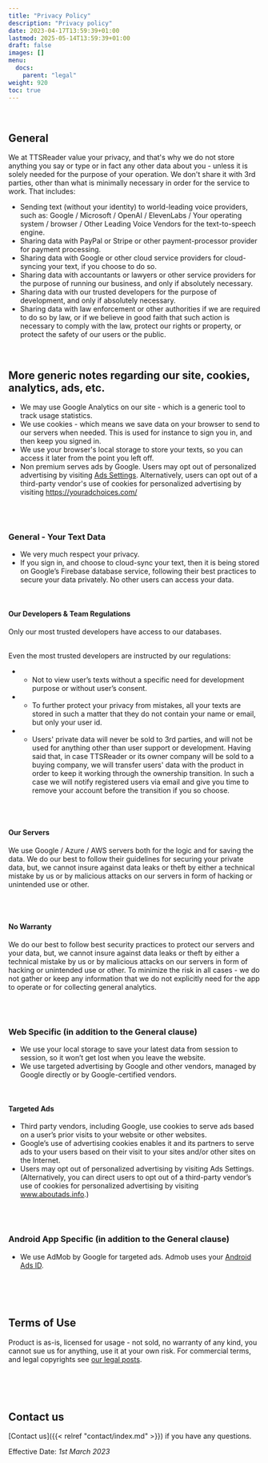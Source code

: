 ```yaml
---
title: "Privacy Policy"
description: "Privacy policy"
date: 2023-04-17T13:59:39+01:00
lastmod: 2025-05-14T13:59:39+01:00
draft: false
images: []
menu:
  docs:
    parent: "legal"
weight: 920
toc: true
---
```


<br/>

## General

We at TTSReader value your privacy, and that's why we do not store anything you say or type or in fact any other data about you - unless it is solely needed for the purpose of your operation. We don't share it with 3rd parties, other than what is minimally necessary in order for the service to work. That includes:

* Sending text (without your identity) to world-leading voice providers, such as: Google / Microsoft / OpenAI / ElevenLabs / Your operating system / browser / Other Leading Voice Vendors for the text-to-speech engine.
* Sharing data with PayPal or Stripe or other payment-processor provider for payment processing.
* Sharing data with Google or other cloud service providers for cloud-syncing your text, if you choose to do so.
* Sharing data with accountants or lawyers or other service providers for the purpose of running our business, and only if absolutely necessary.
* Sharing data with our trusted developers for the purpose of development, and only if absolutely necessary.
* Sharing data with law enforcement or other authorities if we are required to do so by law, or if we believe in good faith that such action is necessary to comply with the law, protect our rights or property, or protect the safety of our users or the public.
<br/>

## More generic notes regarding our site, cookies, analytics, ads, etc.</h2>

<ul>
  <li>We may use Google Analytics on our site - which is a generic tool to track usage statistics.</li>
  <li>We use cookies - which means we save data on your browser to send to our servers when needed. This is used for instance to sign you in, and then keep you signed in.</li>
  <li>We use your browser's local storage to store your texts, so you can access it later from the point you left off.</li>
  <li>Non premium serves ads by Google. Users may opt out of personalized advertising by visiting <a href="https://www.google.com/settings/ads" target="_blank" rel="nofollow">Ads Settings</a>. Alternatively, users can opt out of a third-party vendor's use of cookies for personalized advertising by visiting <a href="https://youradchoices.com/" target="_blank" rel="nofollow">https://youradchoices.com/</a></li>
</ul>
<br/>
<br>
<h3 id="general---your-text-data">General - Your Text Data</h3>
<ul>
<li>We very much respect your privacy.</li>
<li>If you sign in, and choose to cloud-sync your text, then it is being stored on Google&rsquo;s Firebase database service, following their best practices to secure your data privately. No other users can access your data.</li>
</ul>
<br>
<h4 id="our-developers">Our Developers &amp; Team Regulations</h4>
<p>Only our most trusted developers have access to our databases.</p>
<br>
Even the most trusted developers are instructed by our regulations:
<ul>
<li>
<ul>
<li>Not to view user&rsquo;s texts without a specific need for development purpose or without user&rsquo;s consent.</li>
</ul>
</li>
<li>
<ul>
<li>To further protect your privacy from mistakes, all your texts are stored in such a matter that they do not contain your name or email, but only your user id.</li>
</ul>
</li>
<li>
<ul>
<li>Users' private data will never be sold to 3rd parties, and will not be used for anything other than user support or development. Having said that, in case TTSReader or its owner company will be sold to a buying company, we will transfer users' data with the product in order to keep it working through the ownership transition. In such a case we will notify registered users via email and give you time to remove your account before the transition if you so choose.</li>
</ul>
</li>
</ul>
<p><br><br></p>
<h4 id="our-servers">Our Servers</h4>
<p>We use Google / Azure / AWS servers both for the logic and for saving the data.
We do our best to follow their guidelines for securing your private data, but, we cannot insure against data leaks or theft by either a technical mistake by us or by malicious attacks on our servers in form of hacking or unintended use or other.</p>
<p><br><br></p>
<h4 id="no-warranty">No Warranty</h4>
<p>We do our best to follow best security practices to protect our servers and your data, but, we cannot insure against data leaks or theft by either a technical mistake by us or by malicious attacks on our servers in form of hacking or unintended use or other.
To minimize the risk in all cases - we do not gather or keep any information that we do not explicitly need for the app to operate or for collecting general analytics.</p>
<br>
<br>
<h3 id="web-specific-in-addition-to-the-general-clause">Web Specific (in addition to the General clause)</h3>
<ul>
<li>We use your local storage to save your latest data from session to session, so it won&rsquo;t get lost when you leave the website.</li>
<li>We use targeted advertising by Google and other vendors, managed by Google directly or by Google-certified vendors.</li>
</ul>
<br>
<h4 id="targeted-ads">Targeted Ads</h4>
<ul>
<li>Third party vendors, including Google, use cookies to serve ads based on a user&rsquo;s prior visits to your website or other websites.</li>
<li>Google&rsquo;s use of advertising cookies enables it and its partners to serve ads to your users based on their visit to your sites and/or other sites on the Internet.</li>
<li>Users may opt out of personalized advertising by visiting Ads Settings. (Alternatively, you can direct users to opt out of a third-party vendor&rsquo;s use of cookies for personalized advertising by visiting <a href="http://www.aboutads.info">www.aboutads.info</a>.)</li>
</ul>
<p><br><br></p>
<h3 id="android-app-specific-in-addition-to-the-general-clause">Android App Specific (in addition to the General clause)</h3>
<ul>
<li>We use AdMob by Google for targeted ads. Admob uses your <a href="https://play.google.com/about/monetization-ads/ads/ad-id/">Android Ads ID</a>.</li>
</ul>
<p><br><br><br></p>
<h2 id="terms-of-use">Terms of Use</h2>
<p>Product is as-is, licensed for usage - not sold, no warranty of any kind, you cannot sue us for anything, use it at your own risk.
For commercial terms, and legal copyrights see <a href="https://ttsreader.com/categories/legal/">our legal posts</a>.</p>
<p><br><br><br></p>


## Contact us

[Contact us]({{< relref "contact/index.md" >}}) if you have any questions.

Effective Date: _1st March 2023_
